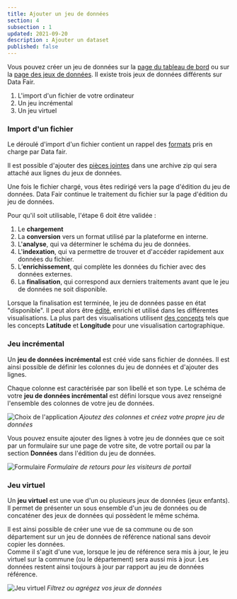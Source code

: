 ```yaml
---
title: Ajouter un jeu de données
section: 4
subsection : 1
updated: 2021-09-20
description : Ajouter un dataset
published: false
---
```


Vous pouvez créer un jeu de données sur la [page du tableau de bord](https://koumoul.com/s/data-fair/) ou sur la [page des jeux de données](https://koumoul.com/s/data-fair/datasets).
Il existe trois jeux de données différents sur Data Fair.
1. L'import d'un fichier de votre ordinateur
2. Un jeu incrémental
3. Un jeu virtuel

### Import d'un fichier
Le déroulé d'import d'un fichier contient un rappel des [formats](./user-guide/file-formats) pris en charge par Data fair.  

Il est possible d'ajouter des [pièces jointes](./user-guide/attachements) dans une archive zip qui sera attaché aux lignes du jeux de données.

Une fois le fichier chargé, vous êtes redirigé vers la page d'édition du jeu de données. Data Fair continue le traitement du fichier sur la page d'édition du jeu de données.  

Pour qu'il soit utilisable, l'étape 6 doit être validée :  

1. Le **chargement**
2. La **conversion** vers un format utilisé par la plateforme en interne.
3. L'**analyse**, qui va déterminer le schéma du jeu de données.
4. L'**indexation**, qui va permettre de trouver et d'accéder rapidement aux données du fichier.
5. L’**enrichissement**, qui complète les données du fichier avec des données externes.
6. La **finalisation**, qui correspond aux derniers traitements avant que le jeu de données ne soit disponible.

<p>


Lorsque la finalisation est terminée, le jeu de données passe en état "disponible". Il peut alors être [édité](./user-guide/edition-dataset), enrichi et utilisé dans les différentes visualisations. La plus part des visualisations utilisent [des concepts](./user-guide/concept) tels que les concepts **Latitude** et **Longitude** pour une visualisation cartographique.

### Jeu incrémental

Un **jeu de données incrémental** est créé vide sans fichier de données. Il est ainsi possible de définir les colonnes du jeu de données et d'ajouter des lignes.

Chaque colonne est caractérisée par son libellé et son type.
Le schéma de votre **jeu de données incrémental** est défini lorsque vous avez renseigné l'ensemble des colonnes de votre jeu de données.

![Choix de l'application](./images/user-guide/import-schema-incremental.jpg)
*Ajoutez des colonnes et créez votre propre jeu de données*

Vous pouvez ensuite ajouter des lignes à votre jeu de données que ce soit par un formulaire sur une page de votre site, de votre portail ou par la section **Données** dans l'édition du jeu de données.

![Formulaire](./images/user-guide/import-formulaire.jpg)
*Formulaire de retours pour les visiteurs de portail*

### Jeu virtuel

Un **jeu virtuel** est une vue d'un ou plusieurs jeux de données (jeux enfants).  
Il permet de présenter un sous ensemble d'un jeu de données ou de concaténer des jeux de données qui possèdent le même schéma.

Il est ainsi possible de créer une vue de sa commune ou de son département sur un jeu de données de référence national sans devoir copier les données.  
Comme il s'agit d'une vue, lorsque le jeu de référence sera mis à jour, le jeu virtuel sur la commune (ou le département) sera aussi mis à jour. Les données restent ainsi toujours à jour par rapport au jeu de données référence.

![Jeu virtuel](./images/user-guide/import-virtuel-valeur.jpg)
*Filtrez ou agrégez vos jeux de données*

